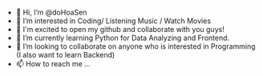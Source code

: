 - 👋 Hi, I’m @doHoaSen
- 👀 I’m interested in Coding/ Listening Music / Watch Movies
- 🍋 I'm excited to open my github and collaborate with you guys!
- 🌱 I’m currently learning Python for Data Analyzing and Frontend.
- 💞️ I’m looking to collaborate on anyone who is interested in Programming (I also want to learn Backend)
- 📫 How to reach me ...

<!---
doHoaSen/doHoaSen is a ✨ special ✨ repository because its `README.md` (this file) appears on your GitHub profile.
You can click the Preview link to take a look at your changes.
--->
